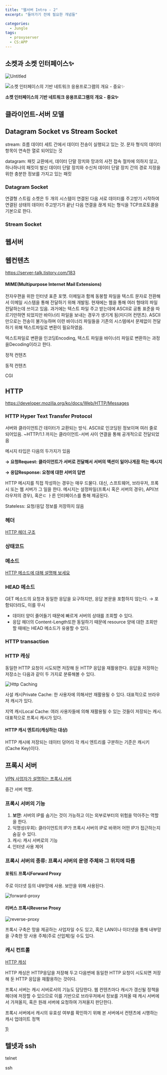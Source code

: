 ```yaml
---
title: "웹서버 Intro - 2"
excerpt: "들어가기 전에 필요한 개념들"

categories:
  - Jungle
tags:
  - proxyserver
  - CS:APP
---
```

## 소켓과 소켓 인터페이스✨

![Untitled](https://1drv.ms/i/c/c4f97b3b64ae3e7a/IQQsJEB_FtXvRJr6mVTeEOCfAThe0B5FNci73wO0WTFuBFw?width=1024)

![**소켓 인터페이스의 기반 네트워크 응용프로그램의 개요 - 중요✨**](https://1drv.ms/i/c/c4f97b3b64ae3e7a/IQT1kiWEs-B9T6PO2SxvQ3u3AVuUKl77X3nrIsLMu_ndFQ4?width=976&height=676)

**소켓 인터페이스의 기반 네트워크 응용프로그램의 개요 - 중요✨**

## 클라이언트-서버 모델

## Datagram Socket vs Stream Socket

stream: 흐름 데이터 세트 간에서 데이터 전송이 실행되고 있는 것. 문자 형식의 데이터 항목이 연속한 열로 되어있는 것

datagram: 패킷 교환에서, 데이터 단말 장치와 망과의 사전 접속 절차에 의하지 않고, 하나하나의 패킷이 발신 데이터 단말 장치와 수신처 데이터 단말 장치 간의 경로 지정을 위한 충분한 정보를 가지고 있는 패킷

### Datagram Socket

연결형 스트림 소켓은 두 개의 시스템이 연결된 다음 서로 데이터를 주고받기 시작하여 연결된 상태의 데이터 주고받기가 끝난 다음 연결을 끊게 되는 형식을 TCP프로토콜을 기본으로 한다.

### Stream Socket

## 웹서버

## 웹컨텐츠

https://server-talk.tistory.com/183

#### MIME(Multipurpose Internet Mail Extensions)

전자우편을 위한 인터넷 표준 포맷. 이메일과 함께 동봉할 파일을 텍스트 문자로 전환해서 이메일 시스템을 통해 전달하기 위해 개발됨. 현재에는 웹을 통해 여러 형태의 파일 전달하는데 쓰이고 있음. 과거에는 텍스트 파일 주고 받는데에 ASCII로 공통 표준을 따르기만하면 되었지만 바이너리 파일을 보내는 경우가 생기게 됨(미디어 컨텐츠). ASCII만으로는 전송이 불가능하며 이련 바이너리 파일들을 기존의 시스템에서 문제없이 전달하기 위해 텍스트파일로 변환이 필요하였음.

텍스트파일로 변환을 인코딩Encoding, 텍스트 파일을 바이너리 파일로 변환하는 과정을Decoding이라고 한다.

정적 컨텐츠

동적 컨텐츠

CGI

## HTTP

https://developer.mozilla.org/ko/docs/Web/HTTP/Messages

### HTTP Hyper Text Transfer Protocol

서버와 클라이언트간 데이터가 교환되는 방식. ASCII로 인코딩된 정보이며 여러 줄로 되어있음. ~HTTP/1.1 까지는 클라이언트-서버 사이 연결을 통해 공개적으로 전달되었음

메시지 타입은 다음의 두가지가 있음

**→ 요청Request: 클라이언트가 서버로 전달해서 서버의 액션이 일어나게끔 하는 메시지**

**→ 응답Response: 요청에 대한 서버의 답변**

HTTP 메시지를 직접 작성하는 경우는 매우 드물다. 대신, 스프트웨어, 브라우저, 프록시 또는 웹 서버가 그 일을 한다. 메시지는 설정파일(프록시 혹은 서버의 경우), API(브라우저의 경우), 혹은ㄷ ㅏ른 인터페이스를 통해 제공된다.

Stateless: 요청/응답 정보를 저장하지 않음

### 헤더

[HTTP 헤더 구조](https://12bme.tistory.com/325)

### 상태코드

### 메소드

[HTTP 메소드에 대해 설명해 보세요](https://velog.io/@haron/HTTP-%EB%A9%94%EC%84%9C%EB%93%9C%EC%97%90-%EB%8C%80%ED%95%B4-%EC%95%84%EB%8A%94%EB%8C%80%EB%A1%9C-%EB%A7%90%ED%95%B4%EC%A3%BC%EC%84%B8%EC%9A%94)

### HEAD 메소드

GET 메소드의 요청과 동일한 응답을 요구하지만, 응답 본문을 포함하지 않는다. → 포함되더라도, 이를 무시

- 데이터 양이 줄어들기 때문에 빠르게 서버의 상태를 조회할 수 있다.
- 응답 헤더의 Content-Length또한 동일하기 때문에 resource 양에 대한 조회만 할 때에는 HEAD 메소드가 유용할 수 있다.

### HTTP transaction

### HTTP 캐싱

동일한 HTTP 요청이 시도되면 저장해 둔 HTTP 응답을 재활용한다. 응답을 저장하는 저장소는 다음과 같이 두 가지로 분류해볼 수 있다.

![Http Caching](https://1drv.ms/i/c/c4f97b3b64ae3e7a/IQTD79s5_F8tTZgAtb2gWdJFARey4T5O5ypxHJQmwAI_-o4?width=902&height=282)

사설 캐시Private Cache: 한 사용자에 의해서만 재활용될 수 있다. 대표적으로 브라우저 캐시가 있다.

지역 캐시Local Cache: 여러 사용자들에 의해 재활용될 수 있는 것들이 저장되는 캐시. 대표적으로 프록시 캐시가 있다.

#### HTTP 캐시 엔트리(캐싱하는 대상)

HTTP 캐시에 저장되는 데이터 덩어리 각 캐시 엔트리를 구분하는 기준은 캐시키(Cache Key)이다. 

## 프록시 서버

[VPN 사업자가 설명하는 프록시 서버](https://surfshark.com/ko/blog/proxy-server)

중간 서버 역할.

### 프록시 서버의 기능

1. **보안**: 서버의 IP를 숨기는 것이 가능하고 이는 외부로부터의 위험을 막아주는 역할을 한다.
2. 익명성(우회): 클라이언트의 IP가 프록시 서버의 IP로 바뀌어 어떤 IP가 접근하는지 숨길 수 있다.
3. 캐시: 캐시 서버로의 기능
4. 인터넷 사용 제어

### 프록시 서버의 종류: 프록시 서버의 운영 주체와 그 위치에 따름

#### 포워드 프록시Forward Proxy

주로 이더넷 등의 내부망에 사용. 보안을 위해 사용된다. 

![forward-proxy](https://1drv.ms/i/c/c4f97b3b64ae3e7a/IQSwdRjdBWGbTawqJiRKXpbcAfBBopsgtWVdgPgm6BnMf1E?width=780&height=283)

#### 리버스 프록시Reverse Proxy

![reverse-proxy](https://1drv.ms/i/c/c4f97b3b64ae3e7a/IQTjeJ7j185fQJl950uMatAjAe-gDgxDzc9Ib0FZhgnNV6Y?width=810&height=287)

프록시 구축은 망을 제공하는 사업자일 수도 있고, 혹은 LAN이나 이더넷을 통해 내부망을 구축한 망 사용 주체(주로 산업체)일 수도 있다.

### 캐시 컨트롤

[HTTP 캐싱](https://www.notion.so/230522-e0cca19bfc3949f1b07266ecfe1b1734?pvs=21)

HTTP 캐싱은 HTTP응답을 저장해 두고 다음번에 동일한 HTTP 요청이 시도되면 저장해 둔 HTTP 응답을 재활용하는 것이다. 

프록시 서버는 캐시 서버로서의 기능도 담당한다. 웹 컨텐츠마다 캐시가 갱신될 정책을 헤더에 저장할 수 있으므로 이를 기반으로 브라우저에서 정보를 가져올 때 캐시 서버에서 가져올지, 혹은 원래 서버에 요청하여 가져올지 판단한다.

프록시 서버에서 캐시의 유효성 여부를 확인하기 위해 본 서버에서 컨텐츠에 시행하는 캐시 업데이트 정책

[1)](https://it-eldorado.tistory.com/142)

## 텔넷과 ssh

telnet

ssh